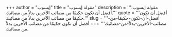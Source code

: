 +++
author = "إيسوب"
title = "مقولة إيسوب"
description = '''مقولة إيسوب: أفضل أن تكون حكيمًا من مصائب الآخرين بدلاً من مصائبك.'''
quote = '''أفضل أن تكون حكيمًا من مصائب الآخرين بدلاً من مصائبك.'''
slug = '''أفضل-أن-تكون-حكيمًا-من-مصائب-الآخرين-بدلاً-من-مصائبك'''
+++
أفضل أن تكون حكيمًا من مصائب الآخرين بدلاً من مصائبك.
